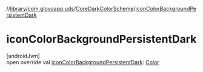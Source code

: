 //[library](../../../index.md)/[com.glovoapp.uds](../index.md)/[CoreDarkColorScheme](index.md)/[iconColorBackgroundPersistentDark](icon-color-background-persistent-dark.md)

# iconColorBackgroundPersistentDark

[androidJvm]\
open override val [iconColorBackgroundPersistentDark](icon-color-background-persistent-dark.md): [Color](https://developer.android.com/reference/kotlin/androidx/compose/ui/graphics/Color.html)
